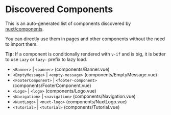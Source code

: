 # Discovered Components

This is an auto-generated list of components discovered by [nuxt/components](https://github.com/nuxt/components).

You can directly use them in pages and other components without the need to import them.

**Tip:** If a component is conditionally rendered with `v-if` and is big, it is better to use `Lazy` or `lazy-` prefix to lazy load.

- `<Banner>` | `<banner>` (components/Banner.vue)
- `<EmptyMessage>` | `<empty-message>` (components/EmptyMessage.vue)
- `<FooterComponent>` | `<footer-component>` (components/FooterComponent.vue)
- `<Logo>` | `<logo>` (components/Logo.vue)
- `<Navigation>` | `<navigation>` (components/Navigation.vue)
- `<NuxtLogo>` | `<nuxt-logo>` (components/NuxtLogo.vue)
- `<Tutorial>` | `<tutorial>` (components/Tutorial.vue)
